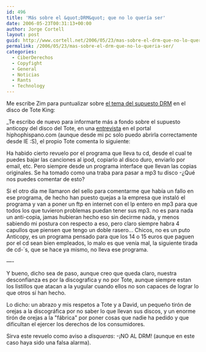 ```yaml
---
id: 496
title: 'Más sobre el &quot;DRM&quot; que no lo querí­a ser'
date: 2006-05-23T00:31:13+00:00
author: Jorge Cortell
layout: post
guid: http://www.cortell.net/2006/05/23/mas-sobre-el-drm-que-no-lo-queria-ser/
permalink: /2006/05/23/mas-sobre-el-drm-que-no-lo-queria-ser/
categories:
  - CiberDerechos
  - Copyfight
  - General
  - Noticias
  - Rants
  - Technology
---
```

Me escribe Zim para puntualizar sobre <a target="_blank" title="Supuesto DRM" href="http://www.cortell.net/2006/05/16/interludio-david-bravo-con-drm-en-disco-tote-king/">el tema del supuesto DRM</a> en el disco de Tote King:

_Te escribo de nuevo para informarte más a fondo sobre el supuesto anticopy del disco del Tote, en una <a target="_blank" title="Entrevista Tote" href="http://www.hiphophispano.com/home/?sec=entrevistas&id=92">entrevista</a> en el portal hiphophispano.com (aunque desde mi pc solo puedo abrirla correctamente desde IE :S), el propio Tote comenta lo siguiente:</p> 

Ha habido cierto revuelo por el programa que lleva tu cd, desde el cual te puedes bajar las canciones al ipod, copiarlo al disco duro, enviarlo por email, etc. Pero siempre desde un programa interface que llevan las copias originales. Se ha tomado como una traba para pasar a mp3 tu disco -¿Qué nos puedes comentar de esto?

Si el otro dí­a me llamaron del sello para comentarme que habí­a un fallo en ese programa, de hecho han puesto quejas a la empresa que instaló el programa y van a poner un ftp en internet con el lp entero en mp3 para que todos los que tuvieron problemas puedan tener sus mp3. no es para nada un anti-copia, jamas hubieran hecho eso sin decirme nada, y menos sabiendo mi postura con respecto a eso, pero claro siempre habra 4 capullos que piensen que tengo un doble rasero... Chicos, no es un puto Anticopy, es un programa pensado para que los 14 o 15 euros que paguen por el cd sean bien empleados, lo malo es que vení­a mal, la siguiente tirada de cd-´s, que se hace ya mismo, no lleva ese programa.

—-

Y bueno, dicho sea de paso, aunque creo que queda claro, nuestra desconfianza es por la discografica y no por Tote, aunque siempre estan los listillos que atacan a la yugular cuando ellos no son capaces de lograr lo que otros sí­ han hecho.</em>

Lo dicho: un abrazo y mis respetos a Tote y a David, un pequeño tirón de orejas a la discográfica por no saber lo que llevan sus discos, y un enorme tirón de orejas a la "fábrica" por poner cosas que nadie ha pedido y que dificultan el ejercer los derechos de los consumidores.

Sirva este revuelo como aviso a _disqueras_: -¡NO AL DRM! (aunque en este caso haya sido una falsa alarma).